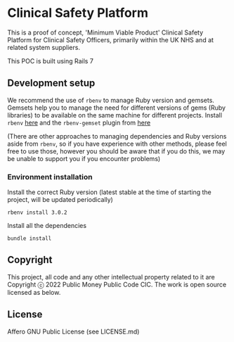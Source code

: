 # Clinical Safety Platform

This is a proof of concept, 'Minimum Viable Product' Clinical Safety Platform for Clinical Safety Officers, primarily within the UK NHS and at related system suppliers.

This POC is built using Rails 7

## Development setup

We recommend the use of `rbenv` to manage Ruby version and gemsets. Gemsets help you to manage the need for different versions of gems (Ruby libraries) to be available on the same machine for different projects. Install `rbenv` [here](https://github.com/rbenv/rbenv) and the `rbenv-gemset` plugin from [here](https://github.com/jf/rbenv-gemset)

(There are other approaches to managing dependencies and Ruby versions aside from `rbenv`, so if you have experience with other methods, please feel free to use those, however you should be aware that if you do this, we may be unable to support you if you encounter problems)

### Environment installation

Install the correct Ruby version (latest stable at the time of starting the project, will be updated periodically)

```shell
rbenv install 3.0.2
```

Install all the dependencies

```shell
bundle install
```

## Copyright

This project, all code and any other intellectual property related to it are Copyright ⓒ 2022 Public Money Public Code CIC. The work is open source licensed as below.

## License

Affero GNU Public License (see LICENSE.md)
